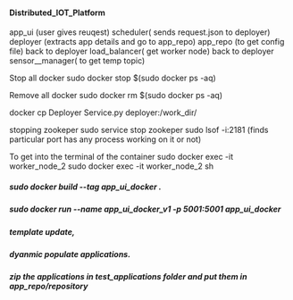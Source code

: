 #### Distributed_IOT_Platform



app_ui (user gives reuqest)
scheduler( sends request.json to deployer)
deployer (extracts app details and go to app_repo)
app_repo (to get config file)
back to deployer
load_balancer( get worker  node)
back to deployer
sensor__manager( to get temp topic)

Stop all docker 
    sudo docker stop $(sudo docker ps -aq)



Remove all docker
    sudo docker rm $(sudo docker ps -aq)

docker cp Deployer  Service.py deployer:/work_dir/

stopping zookeper
    sudo service stop zookeper
    sudo lsof -i:2181 (finds particular port has any process working on it or not)
    
To get into the terminal of the container
    sudo docker exec -it worker_node_2
    sudo docker exec -it worker_node_2 sh

##### sudo docker build --tag app_ui_docker .
##### sudo docker run --name app_ui_docker_v1 -p 5001:5001  app_ui_docker
##### template update,
##### dyanmic populate applications.
##### zip the applications in test_applications folder and put them in app_repo/repository
    
